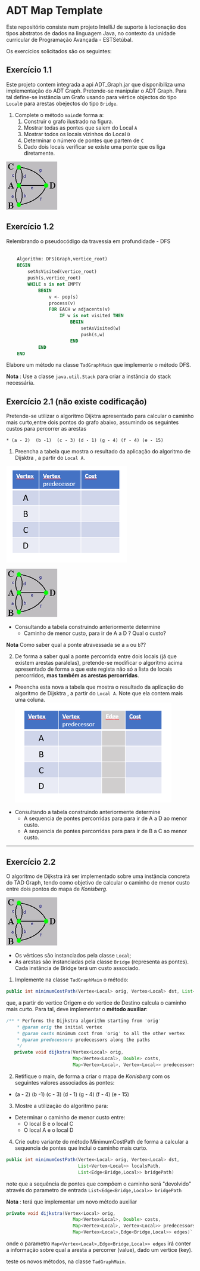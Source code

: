 # ADT Map Template

Este repositório consiste num projeto IntelliJ de suporte à lecionação dos tipos abstratos de dados na linguagem Java, no contexto da unidade curricular de Programação Avançada - ESTSetúbal.

Os exercícios solicitados são os seguintes:

## Exercício 1.1
Este projeto contem integrada a api ADT_Graph.jar que disponibiliza uma implementação do ADT Graph.
Pretende-se manipular o ADT Graph. Para tal define-se instância um Grafo usando para vértice objectos do tipo `Local`e para arestas obejectos do tipo `Bridge`.

1. Complete o método `main`de forma a:
   1. Construir  o grafo ilustrado na figura.
   2. Mostrar todas as pontes que saiem do Local `A`
   3. Mostrar todos os locais vizinhos do Local `D`
   4. Determinar o número de pontes que partem de `C`
   5. Dado dois locais verificar se existe uma ponte que os liga diretamente.

![Graph](images/BridgesGraph.png)

## Exercício 1.2

Relembrando o pseudocódigo da travessia em profundidade - DFS

```pascal

    Algorithm: DFS(Graph,vertice_root)
    BEGIN
        setAsVisited(vertice_root)
        push(s,vertice_root)
        WHILE s is not EMPTY
            BEGIN
                v <- pop(s)     
                process(v)
                FOR EACH w adjacents(v)
                    IF w is not visited THEN
                        BEGIN
                            setAsVisited(w)
                            push(s,w)
                        END
            END                    
    END

```

Elabore um método na classe `TadGraphMain` que implemente o método DFS.

 **Nota** : Use a classe `java.util.Stack` para criar a instância do stack necessária.


## Exercício 2.1 (não existe codificação)


Pretende-se utilizar o algoritmo Dijktra apresentado para calcular o caminho mais curto,entre dois pontos do grafo abaixo, assumindo os seguintes custos para percorrer as arestas

    * (a - 2)  (b -1)  (c - 3) (d - 1) (g - 4) (f - 4) (e - 15) 
  
1. Preencha a tabela que mostra o resultado da aplicação do algoritmo de Dijsktra , a partir do `Local A`.

![table1](images/tableEx1.PNG)

![Graph](images/BridgesGraph.png)

- Consultando a tabela construindo anteriormente determine
  - Caminho de menor custo, para ir de A a D ? Qual o custo?

**Nota** Como saber qual a ponte atravessada se a `a` ou `b`??

2. De forma a saber qual a ponte percorrida entre dois locais (já que existem arestas paralelas), pretende-se modificar o algoritmo acima apresentado de forma a que este regista não só a lista de locais percorridos, **mas também as arestas percorridas**.

 * Preencha esta nova a tabela que mostra o resultado da aplicação do algoritmo de Dijsktra , a partir do `Local A`. Note que ela contem mais uma coluna. 
![table2](images/tableEx2.PNG)

- Consultando a tabela construindo anteriormente determine
  - A sequencia de pontes percorridas para  para ir de A a D ao menor custo.
  - A sequencia de pontes percorridas para  para ir de B a C ao menor custo.

</small>

----

## Exercício 2.2 

O algoritmo de Dijkstra irá ser implementado sobre uma instância concreta do TAD Graph, tendo como objetivo de calcular o caminho de menor custo entre dois pontos do mapa de *Konisberg*.

![Graph](images/BridgesGraph.png)

- Os vértices são instanciados pela classe `Local`;
- As arestas são instanciadas pela classe `Bridge` (representa as pontes). Cada instância de Bridge terá um custo associado.

1. Implemente na classe `TadGraphMain` o método:

 ```java
 public int minimumCostPath(Vertex<Local> orig, Vertex<Local> dst, List<Vertex<Local>> localsPath)
 ```
que, a partir do vertice Origem e do vertice de Destino calcula o caminho mais curto. Para tal, deve implementar o **método auxiliar**:
 ```java
 /** * Performs the Dijkstra algorithm starting from 'orig'
     * @param orig the initial vertex
     * @param costs minimum cost from 'orig' to all the other vertex
     * @param predecessors predecessors along the paths
     */
    private void dijkstra(Vertex<Local> orig,
                          Map<Vertex<Local>, Double> costs,
                          Map<Vertex<Local>, Vertex<Local>> predecessors)`
 ```

2. Retifique o main, de forma a criar o mapa de *Konisberg* com os seguintes valores associados às pontes:

*  (a - 2)  (b -1)  (c - 3) (d - 1) (g - 4) (f - 4) (e - 15) 

3. Mostre a utilização do algoritmo para:
- Determinar o caminho de menor custo entre:
  -  O local B e o local C 
  -  O local A e o local D

4. Crie outro variante do método MinimumCostPath de forma a calcular a sequencia de pontes que inclui o caminho mais curto.

 ```java
 public int minimumCostPath(Vertex<Local> orig, Vertex<Local> dst, 
                            List<Vertex<Local>> localsPath, 
                            List<Edge<Bridge,Local>> bridgePath)
 ```
 
note que a sequência de pontes que compõem o caminho será "devolvido" através do parametro de entrada `List<Edge<Bridge,Local>> bridgePath`
 
 **Nota** : terá que implementar um novo método auxiliar 
 ```java
 private void dijkstra(Vertex<Local> orig,
                          Map<Vertex<Local>, Double> costs,
                          Map<Vertex<Local>, Vertex<Local>> predecessors
                          Map<Vertex<Local>,Edge<Bridge,Local>> edges)`
 ```
 onde o parametro `Map<Vertex<Local>,Edge<Bridge,Local>> edges` irá conter a informação sobre qual a aresta a percorrer (value), dado um vertice (key).

teste os novos métodos, na classe `TadGraphMain`.